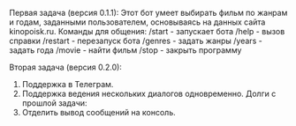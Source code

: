 Первая задача (версия 0.1.1):
Этот бот умеет выбирать фильм по жанрам и годам, заданными пользователем, основываясь на данных сайта kinopoisk.ru.
Команды для общения:
/start - запускает бота 
/help - вызов справки 
/restart - перезапуск бота 
/genres - задать жанры 
/years - задать года 
/movie - найти фильм 
/stop - закрыть программу

Вторая задача (версия 0.2.0):
1) Поддержка в Телеграм.
2) Поддержка ведения нескольких диалогов одновременно.
Долги с прошлой задачи:
1) Отделить вывод сообщений на консоль.
